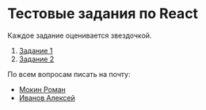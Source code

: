 # Тестовые задания по React

Каждое задание оценивается звездочкой.

1. [Задание 1](https://github.com/GPB-COS/test-work-react/tree/master/test%201)
2. [Задание 2](https://github.com/GPB-COS/test-work-react/tree/master/test%202)

По всем вопросам писать на почту:

* [Мокин Роман](mailto:roman.mokin@gazprombank.ru?subject=[GPB_COS]%20Test%20GPB)
* [Иванов Алексей](mailto:alex.ivanov_DITOP@gazprombank.ru?subject=[GPB_COS]%20Test%20GPB)
